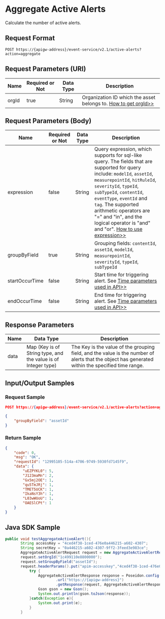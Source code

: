 # Aggregate Active Alerts

Calculate the number of active alerts.


## Request Format

```
POST https://{apigw-address}/event-service/v2.1/active-alerts?action=aggregate
```

## Request Parameters (URI)

| Name | Required or Not | Data Type | Description |
|---------------|--------|----------|-----------|
| orgId         | true     | String    | Organization ID which the asset belongs to. [How to get orgId>>](/docs/api/en/2.0.9/api_faqs#how-to-get-organization-id-orgid-orgid)                |
                                                                 

## Request Parameters (Body)
| Name            | Required or Not | Data Type | Description |
|----------------|----------|--------------------|----|
| expression         | false    | String   | Query expression, which supports for sql-like query. The fields that are supported for query include: `modelId`, `assetId`, `measurepointId`, `hitRuleId`, `severityId`, `typeId`, `subTypeId`, `contentId`, `eventType`, `eventId` and `tag`. The supported arithmetic operators are "=" and "in", and the logical operator is "and" and "or". [How to use expression>>](/docs/api/en/2.0.9/api_faqs.html#how-to-use-expression)|
| groupByField   | true     | String             | Grouping fields: `contentId`, `assetId`, `modelId`, `measurepointId`, `severityId`, `typeId`, `subTypeId` |
| startOccurTime | false    | String| Start time for triggering alert. See [Time parameters used in API>>](/docs/api/en/2.0.9/api_faqs.html#time-parameters-used-in-api)    |
| endOccurTime   | false    | String| End time for triggering alert. See [Time parameters used in API>>](/docs/api/en/2.0.9/api_faqs.html#time-parameters-used-in-api) |



## Response Parameters

| Name | Data Type     | Description          |
|-------|----------------|---------------------------|
| data | Map (Key is of String type, and the value is of Integer type) | The Key is the value of the grouping field, and the value is the number of alerts that the object has generated within the specified time range.|


## Input/Output Samples

### Request Sample

```json
POST https://{apigw-address}/event-service/v2.1/active-alerts?action=aggregate&orgId=1c499110e8800000

{
	"groupByField": "assetId"
}

```

### Return Sample

```json
{
	"code": 0,
	"msg": "OK",
	"requestId": "12995105-514a-4706-9749-5930fd7145f9",
	"data": {
		"uEZPYKL0": 5,
		"J123maMn": 2,
		"Gx5mj2OE": 1,
		"qu5TmJRj": 1,
		"TMET5UCK": 1,
		"IkaNsY3h": 1,
		"L03wWUoU": 1,
		"OAESlCPt": 1
	}
}

```

## Java SDK Sample

```java
public void testAggregateActiveAlert(){  
       String accessKey = "4ced4f38-1ced-476e0a446215-a602-4307";  
       String secretKey = "0a446215-a602-4307-9ff2-3feed3e983ce";  
       AggregateActiveAlertRequest request = new AggregateActiveAlertRequest();  
       request.setOrgId("1c499110e8800000");  
       request.setGroupByField("assetId");  
       request.headerParams().put("apim-accesskey","4ced4f38-1ced-476e0a446215-a602-4307");  
	       try {  
	           AggregateActiveAlertResponse response = Poseidon.config(PConfig.init().appKey(accessKey).appSecret(secretKey).debug())  
	                   .url("https://{apigw-address}")  
	                   .getResponse(request, AggregateActiveAlertResponse.class);  
	           Gson gson = new Gson();  
	           System.out.println(gson.toJson(response));  
	       }catch(Exception e){  
	           System.out.print(e);  
	       }  
	   }
```